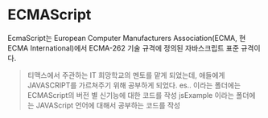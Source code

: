 # ECMAScript

EcmaScript는 European Computer Manufacturers Association(ECMA, 현 ECMA International)에서 ECMA-262 기술 규격에 정의된 자바스크립트 표준 규격이다.

> 티맥스에서 주관하는 IT 희망학교의 멘토를 맡게 되었는데, 애들에게 JAVASCRIPT를 가르쳐주기 위해 공부하게 되었다.
> es.. 이라는 폴더에는 ECMAScript의 버전 별 신기능에 대한 코드를 작성
> jsExample 이라는 폴더에는 JAVAScript 언어에 대해서 공부하는 코드를 작성
